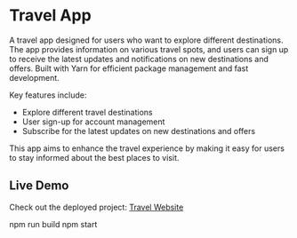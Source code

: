 # Travel App  

A travel app designed for users who want to explore different destinations. The app provides information on various travel spots, and users can sign up to receive the latest updates and notifications on new destinations and offers. Built with Yarn for efficient package management and fast development.  

Key features include:  
- Explore different travel destinations  
- User sign-up for account management  
- Subscribe for the latest updates on new destinations and offers  

This app aims to enhance the travel experience by making it easy for users to stay informed about the best places to visit.


## Live Demo  
Check out the deployed project: [Travel Website](https://travelyarn.vercel.app)

npm run build
npm start